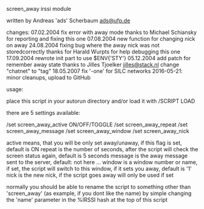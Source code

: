 screen_away irssi module

written by Andreas 'ads' Scherbaum <ads@ufp.de>

changes:
 07.02.2004 fix error with away mode
            thanks to Michael Schiansky for reporting and fixing this one
 07.08.2004 new function for changing nick on away
 24.08.2004 fixing bug where the away nick was not storedcorrectly
            thanks for Harald Wurpts for help debugging this one
 17.09.2004 rewrote init part to use $ENV{'STY'}
 05.12.2004 add patch for remember away state
            thanks to Jilles Tjoelker <jilles@stack.nl>
            change "chatnet" to "tag"
 18.05.2007 fix '-one' for SILC networks
 2016-05-21: minor cleanups, upload to GitHub


usage:

place this script in your autorun directory and/or load it with
 /SCRIPT LOAD <name>

there are 5 settings available:

/set screen_away_active ON/OFF/TOGGLE
/set screen_away_repeat <integer>
/set screen_away_message <string>
/set screen_away_window <string>
/set screen_away_nick <string>

active means, that you will be only set away/unaway, if this
  flag is set, default is ON
repeat is the number of seconds, after the script will check the
  screen status again, default is 5 seconds
message is the away message sent to the server, default: not here ...
window is a window number or name, if set, the script will switch
  to this window, if it sets you away, default is '1'
nick is the new nick, if the script goes away
  will only be used if set

normally you should be able to rename the script to something other
than 'screen_away' (as example, if you dont like the name) by simple
changing the 'name' parameter in the %IRSSI hash at the top of this script
